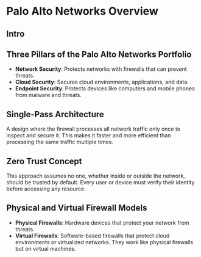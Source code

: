 # Palo Alto Networks Overview
## Intro ##
## Three Pillars of the Palo Alto Networks Portfolio
- **Network Security**: Protects networks with firewalls that can prevent threats.
- **Cloud Security**: Secures cloud environments, applications, and data.
- **Endpoint Security**: Protects devices like computers and mobile phones from malware and threats.

## Single-Pass Architecture
A design where the firewall processes all network traffic only once to inspect and secure it. This makes it faster and more efficient than processing the same traffic multiple times.

## Zero Trust Concept
This approach assumes no one, whether inside or outside the network, should be trusted by default. Every user or device must verify their identity before accessing any resource.

## Physical and Virtual Firewall Models
- **Physical Firewalls**: Hardware devices that protect your network from threats.
- **Virtual Firewalls**: Software-based firewalls that protect cloud environments or virtualized networks. They work like physical firewalls but on virtual machines.
